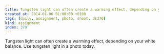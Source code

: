 ```yaml
---
title: Tungsten light can often create a warming effect, depending on your white balance. Use tungsten light in a photo today.
created_at: 2014-01-06 01:00:00 +0100
tags: [daily, assignment, photo, shoot, ds370]
kind: assignment
index: 370
---
```


Tungsten light can often create a warming effect, depending on your white balance. Use tungsten light in a photo today.
